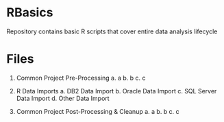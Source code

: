 # RBasics
Repository contains basic R scripts that cover entire data analysis lifecycle

# Files
1. Common Project Pre-Processing
  a. a
  b. b
  c. c
  
2. R Data Imports
  a. DB2 Data Import
  b. Oracle Data Import
  c. SQL Server Data Import
  d. Other Data Import
  
3. Common Project Post-Processing & Cleanup
  a. a
  b. b
  c. c
